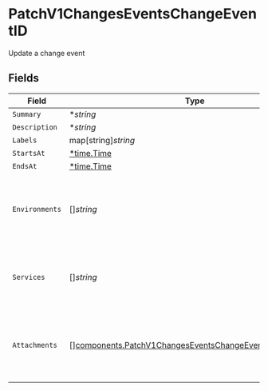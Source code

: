 # PatchV1ChangesEventsChangeEventID

Update a change event


## Fields

| Field                                                                                                                                | Type                                                                                                                                 | Required                                                                                                                             | Description                                                                                                                          |
| ------------------------------------------------------------------------------------------------------------------------------------ | ------------------------------------------------------------------------------------------------------------------------------------ | ------------------------------------------------------------------------------------------------------------------------------------ | ------------------------------------------------------------------------------------------------------------------------------------ |
| `Summary`                                                                                                                            | **string*                                                                                                                            | :heavy_minus_sign:                                                                                                                   | N/A                                                                                                                                  |
| `Description`                                                                                                                        | **string*                                                                                                                            | :heavy_minus_sign:                                                                                                                   | N/A                                                                                                                                  |
| `Labels`                                                                                                                             | map[string]*string*                                                                                                                  | :heavy_minus_sign:                                                                                                                   | N/A                                                                                                                                  |
| `StartsAt`                                                                                                                           | [*time.Time](https://pkg.go.dev/time#Time)                                                                                           | :heavy_minus_sign:                                                                                                                   | N/A                                                                                                                                  |
| `EndsAt`                                                                                                                             | [*time.Time](https://pkg.go.dev/time#Time)                                                                                           | :heavy_minus_sign:                                                                                                                   | N/A                                                                                                                                  |
| `Environments`                                                                                                                       | []*string*                                                                                                                           | :heavy_minus_sign:                                                                                                                   | An array of environment IDs (setting this will overwrite the current environments)                                                   |
| `Services`                                                                                                                           | []*string*                                                                                                                           | :heavy_minus_sign:                                                                                                                   | An array of service IDs (setting this will overwrite the current services)                                                           |
| `Attachments`                                                                                                                        | [][components.PatchV1ChangesEventsChangeEventIDAttachments](../../models/components/patchv1changeseventschangeeventidattachments.md) | :heavy_minus_sign:                                                                                                                   | JSON objects representing attachments, see attachments documentation for the schema                                                  |